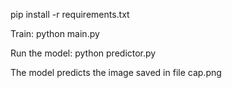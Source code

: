 pip install -r requirements.txt


Train: python main.py

Run the model: python predictor.py

The model predicts the image saved in file cap.png
